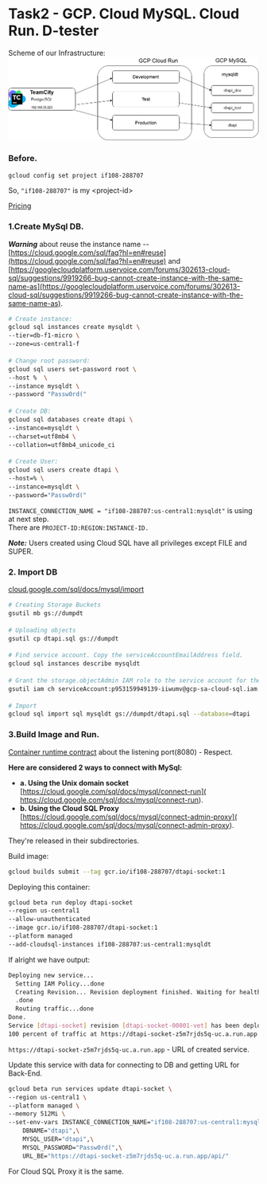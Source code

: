 # Task2 - GCP. Cloud MySQL. Cloud Run. D-tester

Scheme of our Infrastructure:
![Scheme](./sheme.png)


### Before.
```
gcloud config set project if108-288707
```
So, `"if108-288707"` is my \<project-id\>


[Pricing](https://cloud.google.com/run/pricing?hl=nb#tables)

### 1.Create MySql DB.  
***Warning*** about reuse the instance name -- [https://cloud.google.com/sql/faq?hl=en#reuse](https://cloud.google.com/sql/faq?hl=en#reuse) and  [https://googlecloudplatform.uservoice.com/forums/302613-cloud-sql/suggestions/9919266-bug-cannot-create-instance-with-the-same-name-as](https://googlecloudplatform.uservoice.com/forums/302613-cloud-sql/suggestions/9919266-bug-cannot-create-instance-with-the-same-name-as).   
```sh
# Create instance:   
gcloud sql instances create mysqldt \
--tier=db-f1-micro \
--zone=us-central1-f

# Change root password:   
gcloud sql users set-password root \
--host %  \
--instance mysqldt \
--password "Passw0rd("

# Create DB: 
gcloud sql databases create dtapi \
--instance=mysqldt \
--charset=utf8mb4 \
--collation=utf8mb4_unicode_ci

# Create User:   
gcloud sql users create dtapi \
--host=% \
--instance=mysqldt \
--password="Passw0rd("
```   
`INSTANCE_CONNECTION_NAME = "if108-288707:us-central1:mysqldt"` is using at next step.     
There are `PROJECT-ID:REGION:INSTANCE-ID.`   

***Note:*** Users created using Cloud SQL have all privileges except FILE and SUPER.   

### 2. Import DB
[cloud.google.com/sql/docs/mysql/import](https://cloud.google.com/sql/docs/mysql/import-export/importing#gcloud)
```sh
# Creating Storage Buckets
gsutil mb gs://dumpdt

# Uploading objects
gsutil cp dtapi.sql gs://dumpdt

# Find service account. Copy the serviceAccountEmailAddress field.
gcloud sql instances describe mysqldt

# Grant the storage.objectAdmin IAM role to the service account for the bucket
gsutil iam ch serviceAccount:p953159949139-iiwumv@gcp-sa-cloud-sql.iam.gserviceaccount.com:objectAdmin  gs://dumpdt

# Import
gcloud sql import sql mysqldt gs://dumpdt/dtapi.sql --database=dtapi
```



### 3.Build Image and Run.   
[Container runtime contract](https://cloud.google.com/run/docs/reference/container-contract) about the listening port(8080) - Respect.   

**Here are considered 2 ways to connect with MySql:**
- **a.  Using the Unix domain socket** [https://cloud.google.com/sql/docs/mysql/connect-run](
https://cloud.google.com/sql/docs/mysql/connect-run).   
- **b. Using the Cloud SQL Proxy** [https://cloud.google.com/sql/docs/mysql/connect-admin-proxy](
https://cloud.google.com/sql/docs/mysql/connect-admin-proxy).   

They're released in their subdirectories.

Build image:   
```sh
gcloud builds submit --tag gcr.io/if108-288707/dtapi-socket:1
```    
Deploying this container:   
```sh 
gcloud beta run deploy dtapi-socket 
--region us-central1 
--allow-unauthenticated 
--image gcr.io/if108-288707/dtapi-socket:1 
--platform managed 
--add-cloudsql-instances if108-288707:us-central1:mysqldt 
```

If alright we have output:
```sh
Deploying new service...
  Setting IAM Policy...done
  Creating Revision... Revision deployment finished. Waiting for health check to begin...
  .done
  Routing traffic...done
Done.
Service [dtapi-socket] revision [dtapi-socket-00001-vet] has been deployed and is serving
100 percent of traffic at https://dtapi-socket-z5m7rjds5q-uc.a.run.app
```
`https://dtapi-socket-z5m7rjds5q-uc.a.run.app` - URL of created service.

Update this service with data for connecting to DB and getting URL for Back-End.
```sh
gcloud beta run services update dtapi-socket \
--region us-central1 \
--platform managed \
--memory 512Mi \
--set-env-vars INSTANCE_CONNECTION_NAME="if108-288707:us-central1:mysqldt",\
	DBNAME="dtapi",\
	MYSQL_USER="dtapi",\
	MYSQL_PASSWORD="Passw0rd(",\
	URL_BE="https://dtapi-socket-z5m7rjds5q-uc.a.run.app/api/"
```   
For Cloud SQL Proxy it is the same.

  